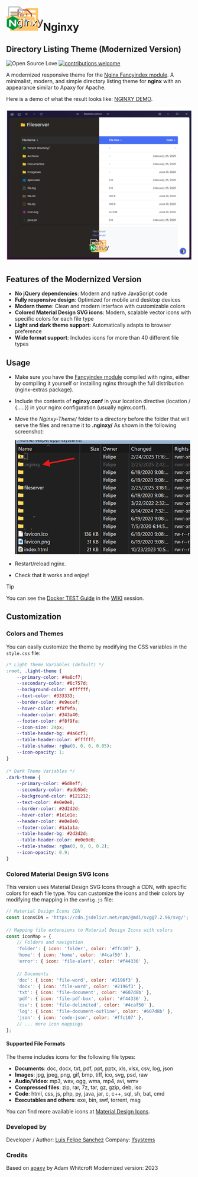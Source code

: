 # <img src="Nginxy-Theme/img/logo.svg" alt="nginxy-logo" width="100" />Nginxy

## Directory Listing Theme (Modernized Version)

![Open Source Love](https://badges.frapsoft.com/os/v1/open-source.png?v=103)
[![contributions welcome](https://img.shields.io/badge/contributions-welcome-brightgreen.svg?style=flat)](https://github.com/lfelipe1501/Nginxy/issues)

A modernized responsive theme for the [Nginx Fancyindex module](https://github.com/aperezdc/ngx-fancyindex). A minimalist, modern, and simple directory listing theme for **nginx** with an appearance similar to Apaxy for Apache.

Here is a demo of what the result looks like: [NGINXY DEMO](https://demo.nginxy.com).

![Nginxy-Demo](https://raw.githubusercontent.com/lfelipe1501/lfelipe-projects/master/Nginxy-Theme/nginxyNV.png)

## Features of the Modernized Version

- **No jQuery dependencies**: Modern and native JavaScript code
- **Fully responsive design**: Optimized for mobile and desktop devices
- **Modern theme**: Clean and modern interface with customizable colors
- **Colored Material Design SVG icons**: Modern, scalable vector icons with specific colors for each file type
- **Light and dark theme support**: Automatically adapts to browser preference
- **Wide format support**: Includes icons for more than 40 different file types

## Usage

- Make sure you have the [Fancyindex module](https://github.com/aperezdc/ngx-fancyindex) compiled with nginx, either by compiling it yourself or installing nginx through the full distribution (nginx-extras package).

- Include the contents of **nginxy.conf** in your location directive (location / {.....}) in your nginx configuration (usually nginx.conf).

- Move the *Nginxy-Theme/* folder to a directory before the folder that will serve the files and rename it to **.nginxy/** As shown in the following screenshot:

  ![ScreenShot](https://raw.githubusercontent.com/lfelipe1501/lfelipe-projects/master/Nginxy-Theme/install.png)

- Restart/reload nginx.

- Check that it works and enjoy!

> [!TIP]
> You can see the [Docker TEST Guide](https://github.com/lfelipe1501/Nginxy/wiki#docker-setup) in the [WIKI](https://github.com/lfelipe1501/Nginxy/wiki) session.

## Customization

### Colors and Themes

You can easily customize the theme by modifying the CSS variables in the `style.css` file:

```css
/* Light Theme Variables (default) */
:root, .light-theme {
    --primary-color: #4a6cf7;
    --secondary-color: #6c757d;
    --background-color: #ffffff;
    --text-color: #333333;
    --border-color: #e9ecef;
    --hover-color: #f8f9fa;
    --header-color: #343a40;
    --footer-color: #f8f9fa;
    --icon-size: 24px;
    --table-header-bg: #4a6cf7;
    --table-header-color: #ffffff;
    --table-shadow: rgba(0, 0, 0, 0.05);
    --icon-opacity: 1;
}

/* Dark Theme Variables */
.dark-theme {
    --primary-color: #6d8eff;
    --secondary-color: #adb5bd;
    --background-color: #121212;
    --text-color: #e0e0e0;
    --border-color: #2d2d2d;
    --hover-color: #1e1e1e;
    --header-color: #e0e0e0;
    --footer-color: #1a1a1a;
    --table-header-bg: #2d2d2d;
    --table-header-color: #e0e0e0;
    --table-shadow: rgba(0, 0, 0, 0.2);
    --icon-opacity: 0.9;
}
```

### Colored Material Design SVG Icons

This version uses Material Design SVG Icons through a CDN, with specific colors for each file type. You can customize the icons and their colors by modifying the mapping in the `config.js` file:

```javascript
// Material Design Icons CDN
const iconsCDN = 'https://cdn.jsdelivr.net/npm/@mdi/svg@7.2.96/svg/';

// Mapping file extensions to Material Design Icons with colors
const iconMap = {
    // Folders and navigation
    'folder': { icon: 'folder', color: '#ffc107' },
    'home': { icon: 'home', color: '#4caf50' },
    'error': { icon: 'file-alert', color: '#f44336' },
    
    // Documents
    'doc': { icon: 'file-word', color: '#2196f3' },
    'docx': { icon: 'file-word', color: '#2196f3' },
    'txt': { icon: 'file-document', color: '#607d8b' },
    'pdf': { icon: 'file-pdf-box', color: '#f44336' },
    'csv': { icon: 'file-delimited', color: '#4caf50' },
    'log': { icon: 'file-document-outline', color: '#607d8b' },
    'json': { icon: 'code-json', color: '#ffc107' },
    // ... more icon mappings
};
```

#### Supported File Formats

The theme includes icons for the following file types:

- **Documents**: doc, docx, txt, pdf, ppt, pptx, xls, xlsx, csv, log, json
- **Images**: jpg, jpeg, png, gif, bmp, tiff, ico, svg, psd, raw
- **Audio/Video**: mp3, wav, ogg, wma, mp4, avi, wmv
- **Compressed files**: zip, rar, 7z, tar, gz, gzip, deb, iso
- **Code**: html, css, js, php, py, java, jar, c, c++, sql, sh, bat, cmd
- **Executables and others**: exe, bin, swf, torrent, msg

You can find more available icons at [Material Design Icons](https://materialdesignicons.com/).

### Developed by

Developer / Author: [Luis Felipe Sanchez](https://github.com/lfelipe1501)
Company: [lfsystems](https://www.lfsystems.com.co)

### Credits

Based on [apaxy](https://github.com/AdamWhitcroft/Apaxy) by Adam Whitcroft
Modernized version: 2023
